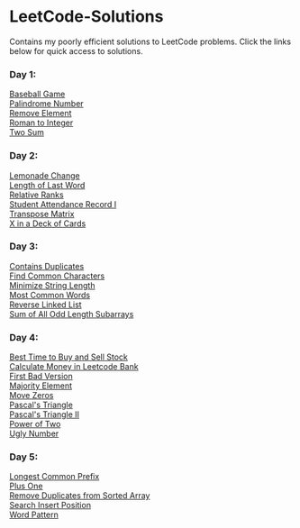 # LeetCode-Solutions
Contains my poorly efficient solutions to LeetCode problems. Click the links below for quick access to solutions.

### Day 1: <br>
[Baseball Game](Day1/BaseBallGame/main.py) <br>
[Palindrome Number](Day1/PalindromeNumber/main.py) <br>
[Remove Element](Day1/RemoveElement/main.py) <br>
[Roman to Integer](Day1/RomanToInteger/main.py) <br>
[Two Sum](Day1/TwoSum/main.py) <br>

### Day 2: <br>
[Lemonade Change](Day2/LemonadeChange/main.py) <br>
[Length of Last Word](Day2/LengthOfLastWord/main.py) <br>
[Relative Ranks](Day2/RelativeRanks/main.py) <br>
[Student Attendance Record I](Day2/StudentAttendanceRecI/main.py) <br>
[Transpose Matrix](Day2/TransposeMatrix/main.py) <br>
[X in a Deck of Cards](Day2/XDeckCards914/main.py) <br>


### Day 3: <br>
[Contains Duplicates](Day3/ContainsDuplicate/main.py) <br>
[Find Common Characters](Day3/FindCommonCharacters/main.py) <br>
[Minimize String Length](Day3/MinimizeStringLength/main.py) <br>
[Most Common Words](Day3/MostCommonWord/main.py) <br>
[Reverse Linked List](Day3/ReverseLinkedList/main.py)<br>
[Sum of All Odd Length Subarrays](Day3/SumofAllOddLengthSubArrays/main.py) <br>

### Day 4: <br>
[Best Time to Buy and Sell Stock](Day4/BestTimeToBuyandSell/main.py) <br>
[Calculate Money in Leetcode Bank](Day4/CalcMoneyInLCBank/main.py)<br>
[First Bad Version](Day4/FirstBadVersion/main.py) <br>
[Majority Element](Day4/MajorityElement/main.py) <br>
[Move Zeros](Day4/MoveZeros/main.py) <br>
[Pascal's Triangle](Day4/PascalTriangle/main.py) <br>
[Pascal's Triangle II](Day4/PascalTriangleII/main.py) <br>
[Power of Two](Day4/PowerOfTwo/main.py) <br>
[Ugly Number](Day4/UglyNumber/main.py) <br>

### Day 5: <br>
[Longest Common Prefix](Day5/LongestCommonPrefix/main.py) <br>
[Plus One](Day5/PlusOne/main.py) <br>
[Remove Duplicates from Sorted Array](Day5/RemoveDupesFromSortArr/main.py) <br>
[Search Insert Position](Day5/SearchInsertPosition/main.py) <br>
[Word Pattern](Day5/WordPattern/main.py)<br>

